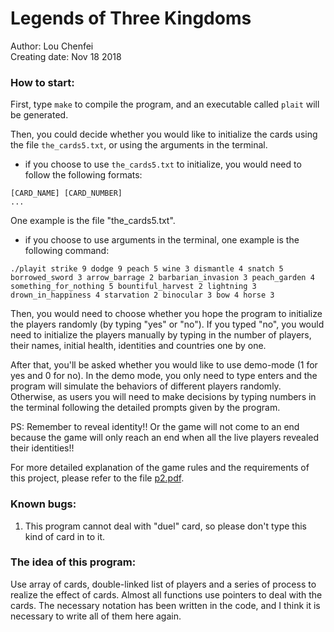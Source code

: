 # Legends of Three Kingdoms

Author: Lou Chenfei  
Creating date: Nov 18 2018


### How to start: 

First, type `make` to compile the program, and an executable called `plait` will be generated.

Then, you could decide whether you would like to initialize the cards using the file `the_cards5.txt`, or using the arguments in the terminal.
- if you choose to use `the_cards5.txt` to initialize, you would need to follow the following formats:
```
[CARD_NAME] [CARD_NUMBER]
...
```
One example is the file "the_cards5.txt".

- if you choose to use arguments in the terminal, one example is the following command:
```
./playit strike 9 dodge 9 peach 5 wine 3 dismantle 4 snatch 5 borrowed_sword 3 arrow_barrage 2 barbarian_invasion 3 peach_garden 4 something_for_nothing 5 bountiful_harvest 2 lightning 3 drown_in_happiness 4 starvation 2 binocular 3 bow 4 horse 3
```

Then, you would need to choose whether you hope the program to initialize the players randomly (by typing "yes" or "no"). If you typed "no", you would need to initialize the players manually by typing in the number of players, their names, initial health, identities and countries one by one.

After that, you'll be asked whether you would like to use demo-mode (1 for yes and 0 for no). In the demo mode, you only need to type enters and the program will simulate the behaviors of different players randomly. Otherwise, as users you will need to make decisions by typing numbers in the terminal following the detailed prompts given by the program.

PS: Remember to reveal identity!! Or the game will not come to an end because the game will only reach an end when all the live players revealed their identities!!

For more detailed explanation of the game rules and the requirements of this project, please refer to the file [p2.pdf](https://github.com/Alexanderia-Mike/Legends-of-Three-Kingdoms/blob/main/p2.pdf).


### Known bugs:
1. This program cannot deal with "duel" card, so please don't type this kind of card in to it.



### The idea of this program:
Use array of cards, double-linked list of players and a series of process to realize the effect of cards. Almost all functions use pointers to deal with the cards.
The necessary notation has been written in the code, and I think it is necessary to write all of them here again.

